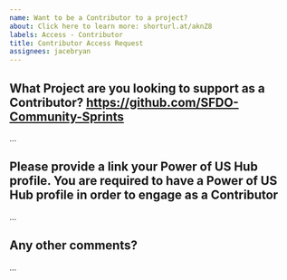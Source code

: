 ```yaml
---
name: Want to be a Contributor to a project?
about: Click here to learn more: shorturl.at/aknZ8
labels: Access - Contributor
title: Contributor Access Request
assignees: jacebryan
---
```


What Project are you looking to support as a Contributor?
https://github.com/SFDO-Community-Sprints
-------------------------------------------
…

Please provide a link your Power of US Hub profile.
You are required to have a Power of US Hub profile in order to engage as a Contributor
-------------------------------------------
…

Any other comments?
-------------------------------------------
…
